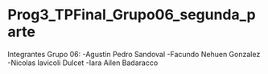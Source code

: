 # Prog3_TPFinal_Grupo06_segunda_parte

Integrantes Grupo 06: -Agustin Pedro Sandoval -Facundo Nehuen Gonzalez -Nicolas Iavicoli Dulcet -Iara Ailen Badaracco
